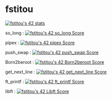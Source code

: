 # fstitou


[![fstitou's 42 stats](https://badge.mediaplus.ma/binary/fstitou?1337Badge=off)](https://github.com/oakoudad/badge42)


so_long :
 [![fstitou's 42 so_long Score](https://badge42.vercel.app/api/v2/cl4u2wj0w00110al3sjhkdzbo/project/2587887)](https://github.com/JaeSeoKim/badge42)

pipex :
[![fstitou's 42 pipex Score](https://badge42.vercel.app/api/v2/cl4u2wj0w00110al3sjhkdzbo/project/2571031)](https://github.com/JaeSeoKim/badge42)

push_swap :
[![fstitou's 42 push_swap Score](https://badge42.vercel.app/api/v2/cl4u2wj0w00110al3sjhkdzbo/project/2565469)](https://github.com/JaeSeoKim/badge42)

Born2beroot :
[![fstitou's 42 Born2beroot Score](https://badge42.vercel.app/api/v2/cl4u2wj0w00110al3sjhkdzbo/project/2437706)](https://github.com/JaeSeoKim/badge42)

get_next_line :
[![fstitou's 42 get_next_line Score](https://badge42.vercel.app/api/v2/cl4u2wj0w00110al3sjhkdzbo/project/2437705)](https://github.com/JaeSeoKim/badge42)

ft_printf :
[![fstitou's 42 ft_printf Score](https://badge42.vercel.app/api/v2/cl4u2wj0w00110al3sjhkdzbo/project/2434617)](https://github.com/JaeSeoKim/badge42)

libft :
[![fstitou's 42 Libft Score](https://badge42.vercel.app/api/v2/cl4u2wj0w00110al3sjhkdzbo/project/2404888)](https://github.com/JaeSeoKim/badge42)
